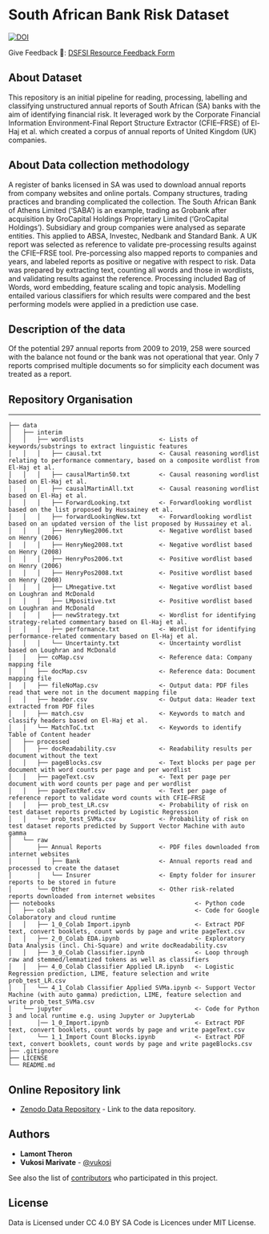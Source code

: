 # South African Bank Risk Dataset

[![DOI](https://zenodo.org/badge/358567011.svg)](https://zenodo.org/badge/latestdoi/358567011)

Give Feedback 📑: [DSFSI Resource Feedback Form](https://docs.google.com/forms/d/e/1FAIpQLSf7S36dyAUPx2egmXbFpnTBuzoRulhL5Elu-N1eoMhaO7v10w/formResponse)

## About Dataset

This repository is an initial pipeline for reading, processing, labelling and classifying unstructured annual reports of South African (SA) banks with the aim of identifying financial risk. It leveraged work by the Corporate Financial Information Environment-Final Report Structure Extractor (CFIE–FRSE) of El-Haj et al. which created a corpus of annual reports of United Kingdom (UK) companies.

## About Data collection methodology

A register of banks licensed in SA was used to download annual reports from company websites and online portals.  Company structures, trading practices
and branding complicated the collection. The South African Bank of Athens Limited (‘SABA’) is an example, trading as Grobank after acquisition by GroCapital Holdings Proprietary Limited (‘GroCapital Holdings’). Subsidiary and group companies were analysed as separate entities. This applied to ABSA, Investec, Nedbank and Standard Bank.
A UK report was selected as reference to validate pre-processing results against the CFIE–FRSE tool. Pre-porcessing also mapped reports to companies and years, and labeled reports as positive or negative with respect to risk. Data was prepared by extracting text, counting all words and those in wordlists, and validating results against the reference. Processing included Bag of Words, word embedding, feature scaling and topic analysis. Modelling entailed various classifiers for which results were compared and the best performing models were applied in a prediction use case.

## Description of the data

Of the potential 297 annual reports from 2009 to 2019, 258 were sourced with the balance not found or the bank was not operational that year. Only 7 reports comprised multiple documents so for simplicity each document was treated as a report.

## Repository Organisation
------------
    ├── data
    │   ├── interim
    │   │   ├── wordlists                     <- Lists of keywords/substrings to extract linguistic features
    │   │   │   ├── causal.txt                <- Causal reasoning wordlist relating to performance commentary, based on a composite wordlist from El-Haj et al.
    │   │   │   ├── causalMartin50.txt        <- Causal reasoning wordlist based on El-Haj et al.
    │   │   │   ├── causalMartinAll.txt       <- Causal reasoning wordlist based on El-Haj et al.
    │   │   │   ├── ForwardLooking.txt        <- Forwardlooking wordlist based on the list proposed by Hussainey et al.
    │   │   │   ├── forwardLookingNew.txt     <- Forwardlooking wordlist based on an updated version of the list proposed by Hussainey et al.
    │   │   │   ├── HenryNeg2006.txt          <- Negative wordlist based on Henry (2006)
    │   │   │   ├── HenryNeg2008.txt          <- Negative wordlist based on Henry (2008)
    │   │   │   ├── HenryPos2006.txt          <- Positive wordlist based on Henry (2006)
    │   │   │   ├── HenryPos2008.txt          <- Positive wordlist based on Henry (2008)
    │   │   │   ├── LMnegative.txt            <- Negative wordlist based on Loughran and McDonald
    │   │   │   ├── LMpositive.txt            <- Positive wordlist based on Loughran and McDonald
    │   │   │   ├── newStrategy.txt           <- Wordlist for identifying strategy-related commentary based on El-Haj et al.
    │   │   │   ├── performance.txt           <- Wordlist for identifying performance-related commentary based on El-Haj et al.
    │   │   │   └── Uncertainty.txt           <- Uncertainty wordlist based on Loughran and McDonald
    │   │   ├── coMap.csv                     <- Reference data: Company mapping file
    │   │   ├── docMap.csv                    <- Reference data: Document mapping file 
    │   │   ├── fileNoMap.csv                 <- Output data: PDF files read that were not in the document mapping file 
    │   │   ├── header.csv                    <- Output data: Header text extracted from PDF files
    │   │   ├── match.csv                     <- Keywords to match and classify headers based on El-Haj et al.
    │   │   └── MatchToC.txt                  <- Keywords to identify Table of Content header
    │   ├── processed
    │   │   ├── docReadability.csv            <- Readability results per document without the text
    │   │   ├── pageBlocks.csv                <- Text blocks per page per document with word counts per page and per wordlist
    │   │   ├── pageText.csv                  <- Text per page per document with word counts per page and per wordlist
    │   │   ├── pageTextRef.csv               <- Text per page of reference report to validate word counts with CFIE–FRSE
    │   │   ├── prob_test_LR.csv              <- Probability of risk on test dataset reports predicted by Logistic Regression
    │   │   └── prob_test_SVMa.csv            <- Probability of risk on test dataset reports predicted by Support Vector Machine with auto gamma
    │   └── raw
    │       ├── Annual Reports                <- PDF files downloaded from internet websites
    │       │   ├── Bank                      <- Annual reports read and processed to create the dataset
    │       │   └── Insurer                   <- Empty folder for insurer reports to be stored in future
    │       └── Other                         <- Other risk-related reports downloaded from internet websites
    ├── notebooks                                       <- Python code
    │   ├── colab                                       <- Code for Google Colaboratory and cloud runtime
    │   │   ├── 1_0_Colab Import.ipynb                  <- Extract PDF text, convert booklets, count words by page and write pageText.csv
    │   │   ├── 2_0_Colab EDA.ipynb                     <- Exploratory Data Analysis (incl. Chi-Square) and write docReadability.csv
    │   │   ├── 3_0_Colab Classifier.ipynb              <- Loop through raw and stemmed/lemmatized tokens as well as classifiers
    │   │   ├── 4_0_Colab Classifier Applied LR.ipynb   <- Logistic Regression prediction, LIME, feature selection and write prob_test_LR.csv
    │   │   └── 4_1_Colab Classifier Applied SVMa.ipynb <- Support Vector Machine (with auto gamma) prediction, LIME, feature selection and write prob_test_SVMa.csv
    │   └── jupyter                                     <- Code for Python 3 and local runtime e.g. using Jupyter or JupyterLab
    │       │── 1_0_Import.ipynb                        <- Extract PDF text, convert booklets, count words by page and write pageText.csv
    │       └── 1_1_Import Count Blocks.ipynb           <- Extract PDF text, convert booklets, count words by page and write pageBlocks.csv
    ├── .gitignore
    ├── LICENSE
    └── README.md

## Online Repository link

* [Zenodo Data Repository](https://zenodo.org/record/6769996) - Link to the data repository.

## Authors

* **Lamont Theron** 
* **Vukosi Marivate** - [@vukosi](https://twitter.com/vukosi)

See also the list of [contributors](https://github.com/dsfsi/za-bank-risk/contributors) who participated in this project.

## License

Data is Licensed under CC 4.0 BY SA
Code is Licences under MIT License.
